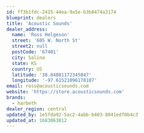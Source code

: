 ```yaml
---
id: ff3b1fdc-2415-44ea-9a5e-b3b8474a3174
blueprint: dealers
title: 'Acoustic Sounds'
dealer_address:
  name: 'Ross Helgeson'
  street: '605 W. North St'
  street2: null
  postCode: '67401'
  city: Salina
  state: KS
  country: US
  latitude: '38.84881172345847'
  longitude: '-97.61521096178107'
email: ross@acousticsounds.com
website: 'https://store.acousticsounds.com'
brands:
  - harbeth
dealer_region: central
updated_by: 1e5fda92-5ac2-4abb-b403-8041edf0b4c3
updated_at: 1683063812
---
```

